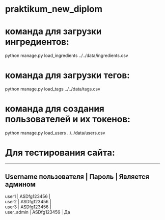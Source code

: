 # praktikum_new_diplom

# команда для загрузки ингредиентов:
python manage.py load_ingredients ../../data/ingredients.csv

# команда для загрузки тегов:
python manage.py load_tags ../../data/tags.csv

# команда для создания пользователей и их токенов:
python manage.py load_users ../../data/users.csv

# Для тестирования сайта:
------------------------------------------------------------------
Username пользователя   |   Пароль          |   Является админом
------------------------------------------------------------------
user1                   |   ASDfg123456     |       
user2                   |   ASDfg123456     |       
user3                   |   ASDfg123456     |       
user_admin              |   ASDfg123456     |       Да